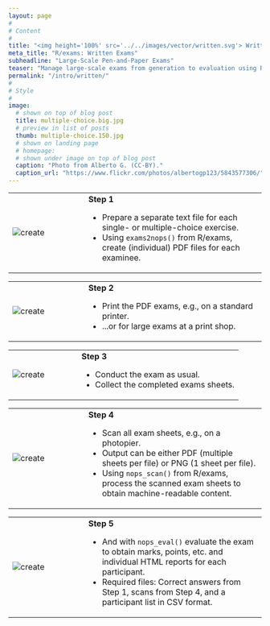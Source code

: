 ```yaml
---
layout: page
#
# Content
#
title: "<img height='100%' src='../../images/vector/written.svg'> Written Exams"
meta_title: "R/exams: Written Exams"
subheadline: "Large-Scale Pen-and-Paper Exams"
teaser: "Manage large-scale exams from generation to evaluation using R/exams."
permalink: "/intro/written/"
#
# Style
#
image:
  # shown on top of blog post
  title: multiple-choice.big.jpg
  # preview in list of posts
  thumb: multiple-choice.150.jpg
  # shown on landing page
  # homepage:
  # shown under image on top of blog post
  caption: "Photo from Alberto G. (CC-BY)."
  caption_url: "https://www.flickr.com/photos/albertogp123/5843577306/"
---
```


<table>
<tr>
  <td width="30%"><img src="../../images/written-create.svg" alt="create"/></td>
  <td width="70%">
  <b>Step 1</b>
  <ul>
    <li>Prepare a separate text file for each single- or multiple-choice exercise.</li>
    <li>Using <code class="highlighter-rouge">exams2nops()</code> from R/exams, create (individual) PDF files for each examinee.</li>
  </ul>
  </td>
</tr>
</table>

<table>
<tr>
  <td width="30%"><img src="../../images/written-print.svg" alt="create"/></td>
  <td width="70%">
  <b>Step 2</b>
  <ul>
    <li>Print the PDF exams, e.g., on a standard printer.</li>
    <li>...or for large exams at a print shop.</li>
  </ul>
  </td>
</tr>
</table>

<table>
<tr>
  <td width="30%"><img src="../../images/written-exam.svg" alt="create"/></td>
  <td width="70%">
  <b>Step 3</b>
  <ul>
    <li>Conduct the exam as usual.</li>
    <li>Collect the completed exams sheets.</li>
  </ul>
  </td>
</tr>
</table>

<table>
<tr>
  <td width="30%"><img src="../../images/written-scan.svg" alt="create"/></td>
  <td width="70%">
  <b>Step 4</b>
  <ul>
    <li>Scan all exam sheets, e.g., on a photopier.</li>
    <li>Output can be either PDF (multiple sheets per file) or PNG (1 sheet per file).</li>
    <li>Using <code class="highlighter-rouge">nops_scan()</code> from R/exams, process the scanned exam sheets to obtain machine-readable content.</li>
  </ul>
  </td>
</tr>
</table>

<table>
<tr>
  <td width="30%"><img src="../../images/written-evaluate.svg" alt="create"/></td>
  <td width="70%">
  <b>Step 5</b>
  <ul>
    <li>And with <code class="highlighter-rouge">nops_eval()</code> evaluate the exam to obtain marks, points, etc. and individual HTML reports for each participant.</li>
    <li>Required files: Correct answers from Step 1, scans from Step 4, and a participant list in CSV format.</li>
  </ul>
  </td>
</tr>
</table>


